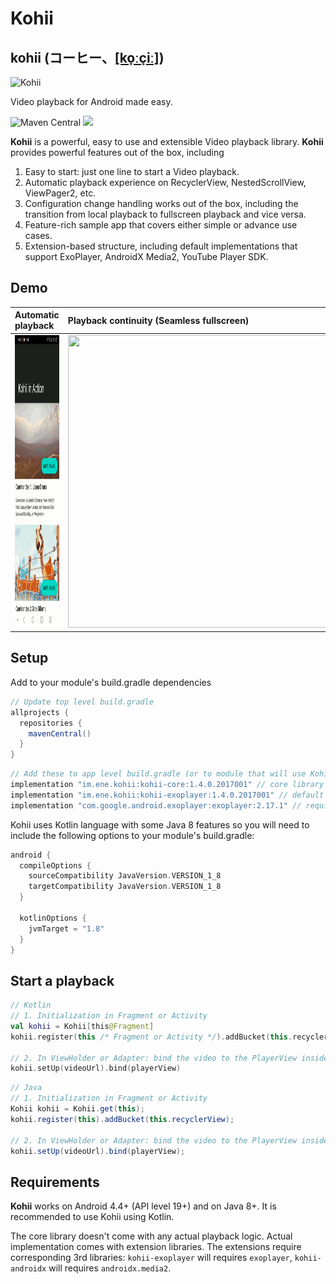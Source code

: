 # Kohii

## kohii (コーヒー、[[ko̞ːçiː]](https://en.wiktionary.org/wiki/%E3%82%B3%E3%83%BC%E3%83%92%E3%83%BC))

<img src="art/kohii.png?raw=true" alt="Kohii" width="384">

Video playback for Android made easy.

<!-- [![Sonatype Nexus (Snapshots)](https://img.shields.io/nexus/s/https/oss.sonatype.org/im.ene.kohii/kohii-core.svg)](https://oss.sonatype.org/content/repositories/snapshots/im/ene/kohii/kohii-core/) -->
![Maven Central](https://img.shields.io/maven-central/v/im.ene.kohii/kohii-core)
[![](https://yourdonation.rocks/images/badge.svg)](https://github.com/sponsors/eneim)

**Kohii** is a powerful, easy to use and extensible Video playback library. **Kohii** provides
powerful features out of the box, including

1. Easy to start: just one line to start a Video playback.
2. Automatic playback experience on RecyclerView, NestedScrollView, ViewPager2, etc.
3. Configuration change handling works out of the box, including the transition from local playback
   to fullscreen playback and vice versa.
4. Feature-rich sample app that covers either simple or advance use cases.
5. Extension-based structure, including default implementations that support ExoPlayer, AndroidX
   Media2, YouTube Player SDK.

## Demo

|Automatic playback|Playback continuity (Seamless fullscreen)|
| :--- | :--- |
|<img src="./art/kohii_demo_2.gif" width="216" height="468"/>|<img src="./art/kohii_demo_3.gif" width="468" height="468"/>|

## Setup

Add to your module's build.gradle dependencies

```groovy
// Update top level build.gradle
allprojects {
  repositories {
    mavenCentral()
  }
}
```

```groovy
// Add these to app level build.gradle (or to module that will use Kohii)
implementation "im.ene.kohii:kohii-core:1.4.0.2017001" // core library
implementation "im.ene.kohii:kohii-exoplayer:1.4.0.2017001" // default support for ExoPlayer
implementation "com.google.android.exoplayer:exoplayer:2.17.1" // required ExoPlayer implementation.
```

Kohii uses Kotlin language with some Java 8 features so you will need to include the following
options to your module's build.gradle:

```groovy
android {
  compileOptions {
    sourceCompatibility JavaVersion.VERSION_1_8
    targetCompatibility JavaVersion.VERSION_1_8
  }

  kotlinOptions {
    jvmTarget = "1.8"
  }
}
```

## Start a playback

```Kotlin tab=
// Kotlin
// 1. Initialization in Fragment or Activity
val kohii = Kohii[this@Fragment]
kohii.register(this /* Fragment or Activity */).addBucket(this.recyclerView)

// 2. In ViewHolder or Adapter: bind the video to the PlayerView inside a child of the RecyclerView.
kohii.setUp(videoUrl).bind(playerView)
```

```Java tab=
// Java
// 1. Initialization in Fragment or Activity
Kohii kohii = Kohii.get(this);
kohii.register(this).addBucket(this.recyclerView);

// 2. In ViewHolder or Adapter: bind the video to the PlayerView inside a child of the RecyclerView.
kohii.setUp(videoUrl).bind(playerView);
```

## Requirements

**Kohii** works on Android 4.4+ (API level 19+) and on Java 8+. It is recommended to use Kohii using
Kotlin.

The core library doesn't come with any actual playback logic. Actual implementation comes with
extension libraries. The extensions require corresponding 3rd libraries: ``kohii-exoplayer`` will
requires ``exoplayer``, ``kohii-androidx`` will requires ``androidx.media2``.
